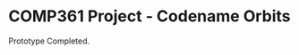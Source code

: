 COMP361 Project - Codename Orbits
====================================================

Prototype Completed.

